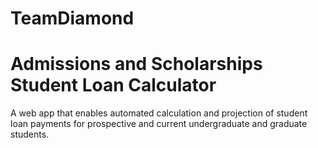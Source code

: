 # TeamDiamond
# Admissions and Scholarships Student Loan Calculator
A web app that enables automated calculation and projection of student loan payments for prospective and current undergraduate and graduate students.
